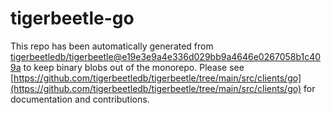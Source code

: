 # tigerbeetle-go
This repo has been automatically generated from [tigerbeetledb/tigerbeetle@e19e3e9a4e336d029bb9a4646e0267058b1c409a](https://github.com/tigerbeetledb/tigerbeetle/commit/e19e3e9a4e336d029bb9a4646e0267058b1c409a) to keep binary blobs out of the monorepo. Please see [https://github.com/tigerbeetledb/tigerbeetle/tree/main/src/clients/go](https://github.com/tigerbeetledb/tigerbeetle/tree/main/src/clients/go) for documentation and contributions.
